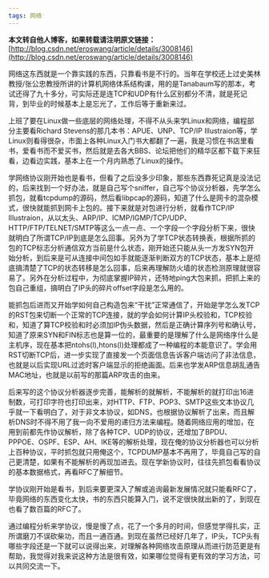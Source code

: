```yaml
---
tags: 网络
---
```



**本文转自他人博客，如果转载请注明原文链接：**[http://blog.csdn.net/eroswang/article/details/3008146](http://blog.csdn.net/eroswang/article/details/3008146)

网络这东西就是一个靠实践的东西，只靠看书是不行的。当年在学校还上过史美林教授/张公忠教授所讲的计算机网络体系结构课，用的是Tanabaum写的那本，考试还得了九十多分，可实际还是连TCP和UDP有什么区别都分不清，就是死记背，到毕业的时候基本上是忘光了，工作后等于重新来过。

上班了要在Linux做一些底层的网络处理，不得不从头来学Linux和网络，编程部分主要看Richard Stevens的那几本书：APUE、UNP、TCP/IP Illustraion等，学Linux则看得很杂，市面上各种Linux入门书大都翻了一遍，我是习惯在书店里看书，爱看书而不爱买书，然后就是去各大BBS、论坛把他们的精华区都下载下来狂看，边看边实践，基本上在一个月内熟悉了Linux的操作。

学网络协议刚开始也是看书，但看了之后没多少印象，那些东西靠死记真是没法记的，后来找到一个好办法，就是自己写个sniffer，自己写个协议分析器，先学怎么抓包，就看tcpdump的源码，然后看libpcap的源码，知道了什么是网卡的混杂模式，很快就能抓到网卡上包的。接下来就是对包进行分析，就看作TCP/IP Illustraion，从以太头、ARP/IP、ICMP/IGMP/TCP/UDP、HTTP/FTP/TELNET/SMTP等这么一点一点、一个字段一个字段分析下来，很快就明白了所谓TCP/IP到底是怎么回事。另外为了学TCP状态转换表，根据所抓的包的TCP标志分析通信双方当前是什么状态，刚开始还只能从头一方发SYN包开始分析，到后来是可从连接中间包如手就能逐渐判断双方的TCP状态，基本上是彻底搞清楚了TCP的状态转移是怎么回事，后来再理解防火墙的状态检测原理就很容易了。另外在分析过程中，为彻底掌握IP碎片，还特地ping大包来抓，把抓上来的包自己重组，搞明白了IP头的碎片offset字段是怎么用的。

能抓包后进而又开始学如何自己构造包来“干扰”正常通信了，开始是学怎么发TCP的RST包来切断一个正常的TCP连接，就的学会如何计算IP头校验和，TCP校验和，知道了算TCP校验和时必须加IP伪头数据，然后是正确计算序列号和确认号，知道了原来SYN和FIN标志也是算一位的，最重要的是理解了什么是网络序什么是主机序，现在基本把ntohs(l),htons(l)处理都成了一种编程的本能意识了。学会用RST切断TCP后，进一步实现了直接发一个页面信息告诉客户端访问了非法信息，也就是以后实现URL过滤时客户端显示的拒绝画面。后来也学发ARP信息胡乱通告MAC地址，也就是以前写的那篇ARP攻击的由来。

后来写的这个协议分析器逐步完善，能解析的就解析，不能解析的就打印出16进制数，可打印字符也打印出来，对HTTP、FTP、POP3、SMTP这些文本协议几乎就一下看明白了，对于非文本协议，如DNS，也根据协议解析了出来，而且解析DNS时不得不用了我一向不爱用的递归方法来编程。随着网络应用的增加，在用到前都先作协议解析，除了各种TCP、UDP的协议，还增加了BPDU、PPPOE、OSPF、ESP、AH、IKE等的解析处理，现在俺的协议分析器也可以分析上百种协议，平时抓包就只用俺这个，TCPDUMP基本不再用了，毕竟自己写的自己更清楚，如果有不能解析的再现加进去。现在学新协议时，往往先抓包看看协议的基本数据格式，再看RFC了解细节。

学协议刚开始是看书，到后来要更深入了解或追询最新发展情况就只能看RFC了，毕竟网络的东西变化太快，书的东西只能算入门，说不定很快就出新的了，到现在也看了数百篇的RFC了。

通过编程分析来学协议，慢是慢了点，花了一个多月的时间，但感觉学得扎实，正所谓磨刀不误砍柴功，而且一通百通。到现在虽然已经好几年了，IP头，TCP头有哪些字段还是一下就可以说得出来，对理解各种网络攻击原理从而进行防范更是有帮助，我觉得对我来说这种方法是很有效，如果哪位觉得有更有效的学习方法，可以共同交流一下。